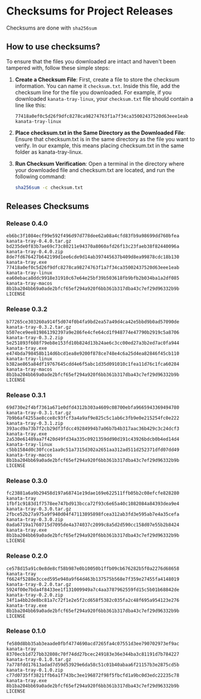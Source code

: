 # Checksums for Project Releases
Checksums are done with `sha256sum`

## How to use checksums?
To ensure that the files you downloaded are intact and haven't been tampered with, follow these simple steps:
1. **Create a Checksum File**:
    First, create a file to store the checksum information. You can name it `checksum.txt`. Inside this file, add the checksum line for the file you downloaded. For example, if you downloaded `kanata-tray-linux`, your `checksum.txt` file should contain a line like this:
    ```plaintext
    77418a0ef0c5d26f9dfc8278ca98274763f1a7f34ca35002437520d63eee1eab  kanata-tray-linux
    ```
2. **Place checksum.txt in the Same Directory as the Downloaded File**:
    Ensure that checksum.txt is in the same directory as the file you want to verify. In our example, this means placing checksum.txt in the same folder as kanata-tray-linux.

3. **Run Checksum Verification**:
    Open a terminal in the directory where your downloaded file and checksum.txt are located, and run the following command:
    ```bash
    sha256sum -c checksum.txt
    ```

## Releases Checksums

### Release 0.4.0
```plaintext
eb6bc3f1084ecf99e592f496d97d778dee62a08a4cfd83fb9a98699dd760bfea  kanata-tray-0.4.0.tar.gz
bd235de0f83b7ae69c73c80211e94370a8060afd26f13c23faeb38f82440096a  kanata-tray-0.4.0.zip
8de7fd676427b642199d1ee6cde9d14ab397445637b409d8ea99878cdc18b130  kanata-tray.exe
77418a0ef0c5d26f9dfc8278ca98274763f1a7f34ca35002437520d63eee1eab  kanata-tray-linux
ea60ebaca8ddc9918e31910c67e64e25bf39b503618fb9bfb2b034ba1a2df085  kanata-tray-macos
8b1ba204bb69a0ade2bfcf65ef294a920f6bb361b317dba43c7ef29d96332b9b  LICENSE
```
### Release 0.3.2
```plaintext
b77265ce303260a914f5d074f0b4fa9bd2ea57a49d4ca42e5bbd9b0ad57090de  kanata-tray-0.3.2.tar.gz
b507ece9ee819861392397a9e286fe4cfe64cd1f948774e47790b2919c5a8706  kanata-tray-0.3.2.zip
5e251893f608f79eb8e153fd10b824d13b24ae6c3cc00ed27a3b2ed7ac0fa944  kanata-tray.exe
e474bda798458b114d6bcd1ea8e9200f878ce748e4c6a25d4ea82846f45cb110  kanata-tray-linux
b382ae865a84df19767645cdd4e6f5abc1d35d091010c1fea11d76c1fca60284  kanata-tray-macos
8b1ba204bb69a0ade2bfcf65ef294a920f6bb361b317dba43c7ef29d96332b9b  LICENSE
```

### Release 0.3.1
```plaintext
69d730e2f4bf7361a671e0dfd4312b303a4609c08700ebfa9665943369494780  kanata-tray-0.3.1.tar.gz
7b9b6af4255ae8cce8c93fcf3a4a9af9e825c5c1ab6c3fb9e0e215254fc0e222  kanata-tray-0.3.1.zip
393acd9a73b7f2cb29df3fdcc49284994b7a06b7b4b317aac36b429c3c24dcf3  kanata-tray.exe
2a530e61489aa7f420d49fd34a335c0921359dd90d191c43926bdcb0b4ed14d4  kanata-tray-linux
c5bb1584d0c30fcce1aa9c51a7315d302a2651aa312ad511d252371dfd07dd49  kanata-tray-macos
8b1ba204bb69a0ade2bfcf65ef294a920f6bb361b317dba43c7ef29d96332b9b  LICENSE
```

### Release 0.3.0
```plaintext
fc23881a6a9b29458d197a68741e19dae169e622511ffb05b2c08efcfe828280  kanata-tray
1fbf1c9183d1f7578ee747bd913bcca72f93c6e65a40c1082084a84393dea9e4  kanata-tray-0.3.0.tar.gz
2fbce52b27a975a9f940d04f47113895898fcea312ab3fd3e595ab7e4a35cefa  kanata-tray-0.3.0.zip
0ada6719a1760715d7095de4a374037c2099c8a5d2d590cc158d07e55b2b8424  kanata-tray.exe
8b1ba204bb69a0ade2bfcf65ef294a920f6bb361b317dba43c7ef29d96332b9b  LICENSE
```

### Release 0.2.0
```plaintext
ce578d15a91c0e8de8cf58b987e0b10050b1ffb09cb676282b5f0a2276d68658  kanata-tray
f6624f5288e3cced595e940a9f64d463b137575b568e7f359e27455fa4148019  kanata-tray-0.2.0.tar.gz
5924f00e7bda4f8433ee1f131009949a7c4aa3787962559fd15c5b01b68842de  kanata-tray-0.2.0.zip
34f1a4bb2de8bc81a7c72f1e2e5f2cd658f5382c035fa2c48f695a954123e276  kanata-tray.exe
8b1ba204bb69a0ade2bfcf65ef294a920f6bb361b317dba43c7ef29d96332b9b  LICENSE
```

### Release 0.1.0
```plaintext
fe580d8bb35ab3eaade0fbf4774690acd7265fa4c07551d3ee790702973ef9ac  kanata-tray
8370ecb1d727bb32808c70f74dd27bcec249183e36e344ba3c81191d7b784227  kanata-tray-0.1.0.tar.gz
7a778fdd17613adad7d59d53929e6da58c51c01b40abaa6f21157b3e2875cd5b  kanata-tray-0.1.0.zip
c77d0735ff3821ffb6a1f743bc3ee196872f98f5fbcfd1a9bc0d3edc22235c78  kanata-tray.exe
8b1ba204bb69a0ade2bfcf65ef294a920f6bb361b317dba43c7ef29d96332b9b  LICENSE
```
